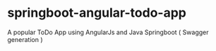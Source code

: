 # springboot-angular-todo-app

A popular ToDo App using AngularJs and Java Springboot ( Swagger generation )
